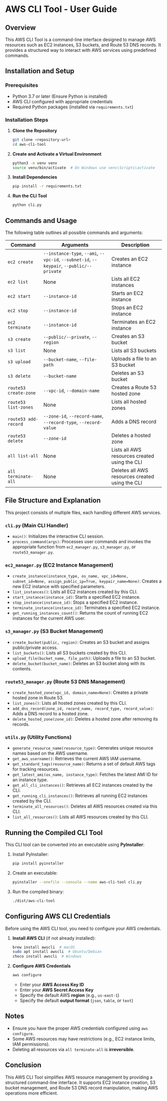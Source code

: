 # AWS CLI Tool - User Guide

## Overview
This AWS CLI Tool is a command-line interface designed to manage AWS resources such as EC2 instances, S3 buckets, and Route 53 DNS records. It provides a structured way to interact with AWS services using predefined commands.

## Installation and Setup
### Prerequisites
- Python 3.7 or later (Ensure Python is installed)
- AWS CLI configured with appropriate credentials
- Required Python packages (installed via `requirements.txt`)

### Installation Steps
1. **Clone the Repository**
   ```sh
   git clone <repository-url>
   cd aws-cli-tool
   ```

2. **Create and Activate a Virtual Environment**
   ```sh
   python3 -m venv venv
   source venv/bin/activate  # On Windows use venv\Scripts\activate
   ```

3. **Install Dependencies**
   ```sh
   pip install -r requirements.txt
   ```

4. **Run the CLI Tool**
   ```sh
   python cli.py
   ```

## Commands and Usage
The following table outlines all possible commands and arguments:

| Command | Arguments | Description |
|---------|----------|-------------|
| `ec2 create` | `--instance-type`, `--ami`, `--vpc-id`, `--subnet-id`, `--keypair`, `--public/--private` | Creates an EC2 instance |
| `ec2 list` | None | Lists all EC2 instances |
| `ec2 start` | `--instance-id` | Starts an EC2 instance |
| `ec2 stop` | `--instance-id` | Stops an EC2 instance |
| `ec2 terminate` | `--instance-id` | Terminates an EC2 instance |
| `s3 create` | `--public/--private`, `--region` | Creates an S3 bucket |
| `s3 list` | None | Lists all S3 buckets |
| `s3 upload` | `--bucket-name`, `--file-path` | Uploads a file to an S3 bucket |
| `s3 delete` | `--bucket-name` | Deletes an S3 bucket |
| `route53 create-zone` | `--vpc-id`, `--domain-name` | Creates a Route 53 hosted zone |
| `route53 list-zones` | None | Lists all hosted zones |
| `route53 add-record` | `--zone-id`, `--record-name`, `--record-type`, `--record-value` | Adds a DNS record |
| `route53 delete` | `--zone-id` | Deletes a hosted zone |
| `all list-all` | None | Lists all AWS resources created using the CLI |
| `all terminate-all` | None | Deletes all AWS resources created using the CLI |

## File Structure and Explanation
This project consists of multiple files, each handling different AWS services.

### `cli.py` (Main CLI Handler)
- `main()`: Initializes the interactive CLI session.
- `process_command(args)`: Processes user commands and invokes the appropriate function from `ec2_manager.py`, `s3_manager.py`, or `route53_manager.py`.

### `ec2_manager.py` (EC2 Instance Management)
- `create_instance(instance_type, os_name, vpc_id=None, subnet_id=None, assign_public_ip=True, keypair_name=None)`: Creates a new EC2 instance with specified parameters.
- `list_instances()`: Lists all EC2 instances created by this CLI.
- `start_instance(instance_id)`: Starts a specified EC2 instance.
- `stop_instance(instance_id)`: Stops a specified EC2 instance.
- `terminate_instance(instance_id)`: Terminates a specified EC2 instance.
- `get_running_instances_count()`: Returns the count of running EC2 instances for the current AWS user.

### `s3_manager.py` (S3 Bucket Management)
- `create_bucket(public, region)`: Creates an S3 bucket and assigns public/private access.
- `list_buckets()`: Lists all S3 buckets created by this CLI.
- `upload_file(bucket_name, file_path)`: Uploads a file to an S3 bucket.
- `delete_bucket(bucket_name)`: Deletes an S3 bucket along with its contents.

### `route53_manager.py` (Route 53 DNS Management)
- `create_hosted_zone(vpc_id, domain_name=None)`: Creates a private hosted zone in Route 53.
- `list_zones()`: Lists all hosted zones created by this CLI.
- `add_dns_record(zone_id, record_name, record_type, record_value)`: Adds a DNS record to a hosted zone.
- `delete_hosted_zone(zone_id)`: Deletes a hosted zone after removing its records.

### `utils.py` (Utility Functions)
- `generate_resource_name(resource_type)`: Generates unique resource names based on the AWS username.
- `get_aws_username()`: Retrieves the current AWS IAM username.
- `get_standard_tags(resource_name)`: Returns a set of default AWS tags for tracking resources.
- `get_latest_ami(os_name, instance_type)`: Fetches the latest AMI ID for an instance type.
- `get_all_cli_instances()`: Retrieves all EC2 instances created by the CLI.
- `get_running_cli_instances()`: Retrieves all running EC2 instances created by the CLI.
- `terminate_all_resources()`: Deletes all AWS resources created via this CLI.
- `list_all_resources()`: Lists all AWS resources created by this CLI.

## Running the Compiled CLI Tool
This CLI tool can be converted into an executable using **PyInstaller**:

1. Install PyInstaller:
   ```sh
   pip install pyinstaller
   ```
2. Create an executable:
   ```sh
   pyinstaller --onefile --console --name aws-cli-tool cli.py
   ```
3. Run the compiled binary:
   ```sh
   ./dist/aws-cli-tool
   ```

## Configuring AWS CLI Credentials
Before using the AWS CLI tool, you need to configure your AWS credentials.

1. **Install AWS CLI** (if not already installed):
   ```sh
   brew install awscli  # macOS
   sudo apt install awscli  # Ubuntu/Debian
   choco install awscli  # Windows
   ```

2. **Configure AWS Credentials**
   ```sh
   aws configure
   ```
   - Enter your **AWS Access Key ID**
   - Enter your **AWS Secret Access Key**
   - Specify the default AWS **region** (e.g., `us-east-1`)
   - Specify the default **output format** (`json`, `table`, or `text`)

## Notes
- Ensure you have the proper AWS credentials configured using `aws configure`.
- Some AWS resources may have restrictions (e.g., EC2 instance limits, IAM permissions).
- Deleting all resources via `all terminate-all` is **irreversible**.

## Conclusion
This AWS CLI Tool simplifies AWS resource management by providing a structured command-line interface. It supports EC2 instance creation, S3 bucket management, and Route 53 DNS record manipulation, making AWS operations more efficient.